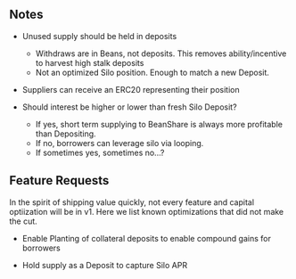 ## Notes
- Unused supply should be held in deposits
  - Withdraws are in Beans, not deposits. This removes ability/incentive to harvest high stalk deposits
  - Not an optimized Silo position. Enough to match a new Deposit.

- Suppliers can receive an ERC20 representing their position

- Should interest be higher or lower than fresh Silo Deposit?
  - If yes, short term supplying to BeanShare is always more profitable than Depositing.
  - If no, borrowers can leverage silo via looping.
  - If sometimes yes, sometimes no...?

## Feature Requests
In the spirit of shipping value quickly, not every feature and capital optiization will be in v1. Here we list known optimizations that did not make the cut.

- Enable Planting of collateral deposits to enable compound gains for borrowers

- Hold supply as a Deposit to capture Silo APR